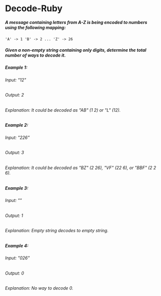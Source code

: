 # Decode-Ruby
##### A message containing letters from A-Z is being encoded to numbers using the following mapping:
`
'A' -> 1
'B' -> 2
...
'Z' -> 26
`
##### Given a non-empty string containing only digits, determine the total number of ways to decode it.

##### Example 1:

###### Input: "12"
###### Output: 2
###### Explanation: It could be decoded as "AB" (1 2) or "L" (12).
##### Example 2:

###### Input: "226"
###### Output: 3
###### Explanation: It could be decoded as "BZ" (2 26), "VF" (22 6), or "BBF" (2 2 6).

##### Example 3:

###### Input: ""
###### Output: 1
###### Explanation: Empty string decodes to empty string.

##### Example 4:

###### Input: "026"
###### Output: 0
###### Explanation: No way to decode 0.
